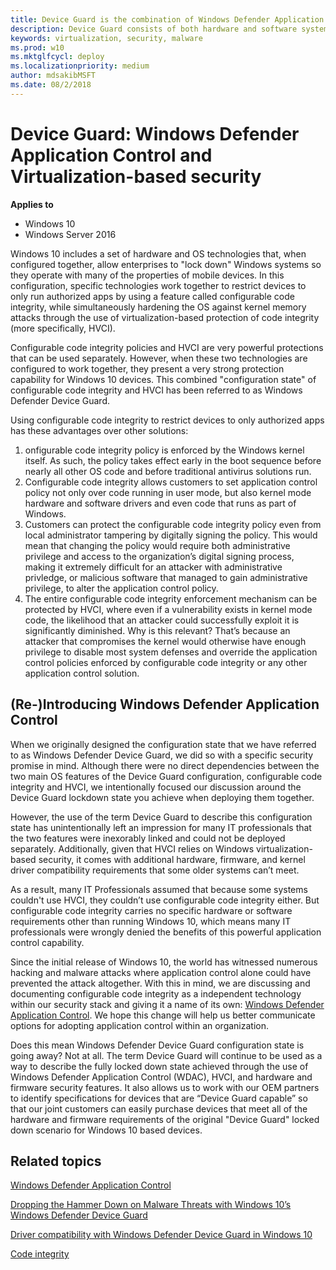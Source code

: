 ```yaml
---
title: Device Guard is the combination of Windows Defender Application Control and Virtualization-based security (Windows 10)
description: Device Guard consists of both hardware and software system integrity hardening capabilites that can be deployed separately or in combination.
keywords: virtualization, security, malware
ms.prod: w10
ms.mktglfcycl: deploy
ms.localizationpriority: medium
author: mdsakibMSFT
ms.date: 08/2/2018
---
```


# Device Guard: Windows Defender Application Control and Virtualization-based security

**Applies to**
-   Windows 10
-   Windows Server 2016

Windows 10 includes a set of hardware and OS technologies that, when configured together, allow enterprises to "lock down" Windows systems so they operate with many of the properties of mobile devices. In this configuration, specific technologies work together to restrict devices to only run authorized apps by using a feature called configurable code integrity, while simultaneously hardening the OS against kernel memory attacks through the use of virtualization-based protection of code integrity (more specifically, HVCI). 

Configurable code integrity policies and HVCI are very powerful protections that can be used separately. However, when these two technologies are configured to work together, they present a very strong protection capability for Windows 10 devices. This combined "configuration state" of configurable code integrity and HVCI has been referred to as Windows Defender Device Guard. 

Using configurable code integrity to restrict devices to only authorized apps has these advantages over other solutions:

1. onfigurable code integrity policy is enforced by the Windows kernel itself. As such, the policy takes effect early in the boot sequence before nearly all other OS code and before traditional antivirus solutions run. 
2. Configurable code integrity allows customers to set application control policy not only over code running in user mode, but also kernel mode hardware and software drivers and even code that runs as part of Windows. 
3. Customers can protect the configurable code integrity policy even from local administrator tampering by digitally signing the policy. This would mean that changing the policy would require both administrative privilege and access to the organization’s digital signing process, making it extremely difficult for an attacker with administrative privledge, or malicious software that managed to gain administrative privilege, to alter the application control policy. 
4. The entire configurable code integrity enforcement mechanism can be protected by HVCI, where even if a vulnerability exists in kernel mode code, the likelihood that an attacker could successfully exploit it is significantly diminished. Why is this relevant? That’s because an attacker that compromises the kernel would otherwise have enough privilege to disable most system defenses and override the application control policies enforced by configurable code integrity or any other application control solution.

## (Re-)Introducing Windows Defender Application Control

When we originally designed the configuration state that we have referred to as Windows Defender Device Guard, we did so with a specific security promise in mind. Although there were no direct dependencies between the two main OS features of the Device Guard configuration, configurable code integrity and HVCI, we intentionally focused our discussion around the Device Guard lockdown state you achieve when deploying them together. 

However, the use of the term Device Guard to describe this configuration state has unintentionally left an impression for many IT professionals that the two features were inexorably linked and could not be deployed separately. 
Additionally, given that HVCI relies on Windows virtualization-based security, it comes with additional hardware, firmware, and kernel driver compatibility requirements that some older systems can’t meet. 

As a result, many IT Professionals assumed that because some systems couldn't use HVCI, they couldn’t use configurable code integrity either. 
But configurable code integrity carries no specific hardware or software requirements other than running Windows 10, which means many IT professionals were wrongly denied the benefits of this powerful application control capability.

Since the initial release of Windows 10, the world has witnessed numerous hacking and malware attacks where application control alone could have prevented the attack altogether. With this in mind, we are discussing and documenting configurable code integrity as a independent technology within our security stack and giving it a name of its own: [Windows Defender Application Control](https://docs.microsoft.com/windows/security/threat-protection/windows-defender-application-control). 
We hope this change will help us better communicate options for adopting application control within an organization.

Does this mean Windows Defender Device Guard configuration state is going away? Not at all. The term Device Guard will continue to be used as a way to describe the fully locked down state achieved through the use of Windows Defender Application Control (WDAC), HVCI, and hardware and firmware security features. It also allows us to work with our OEM partners to identify specifications for devices that are “Device Guard capable” so that our joint customers can easily purchase devices that meet all of the hardware and firmware requirements of the original "Device Guard" locked down scenario for Windows 10 based devices.

## Related topics

[Windows Defender Application Control](https://docs.microsoft.com/windows/security/threat-protection/windows-defender-application-control)

[Dropping the Hammer Down on Malware Threats with Windows 10’s Windows Defender Device Guard](https://channel9.msdn.com/Events/Ignite/2015/BRK2336)

[Driver compatibility with Windows Defender Device Guard in Windows 10](https://blogs.msdn.microsoft.com/windows_hardware_certification/2015/05/22/driver-compatibility-with-device-guard-in-windows-10)

[Code integrity](https://technet.microsoft.com/library/dd348642.aspx)


